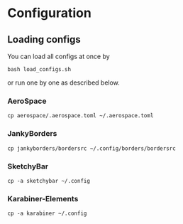 # Configuration

## Loading configs

You can load all configs at once by
```
bash load_configs.sh
```
or run one by one as described below.

### AeroSpace

```shell
cp aerospace/.aerospace.toml ~/.aerospace.toml
```

### JankyBorders

```shell
cp jankyborders/bordersrc ~/.config/borders/bordersrc
```

### SketchyBar

```shell
cp -a sketchybar ~/.config
```

### Karabiner-Elements

```shell
cp -a karabiner ~/.config
```

